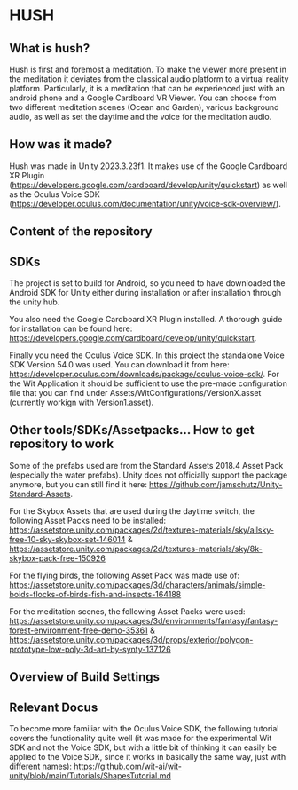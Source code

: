 # HUSH

## What is hush?
Hush is first and foremost a meditation. To make the viewer more present in the meditation it deviates from the classical audio platform to a virtual reality platform. Particularly, it is a meditation that can be experienced just with an android phone and a Google Cardboard VR Viewer. You can choose from two different meditation scenes (Ocean and Garden), various background audio, as well as set the daytime and the voice for the meditation audio.

## How was it made?
Hush was made in Unity 2023.3.23f1. It makes use of the Google Cardboard XR Plugin (https://developers.google.com/cardboard/develop/unity/quickstart) as well as the Oculus Voice SDK (https://developer.oculus.com/documentation/unity/voice-sdk-overview/). 

## Content of the repository

## SDKs   
The project is set to build for Android, so you need to have downloaded the Android SDK for Unity either during installation or after installation through the unity hub.

You also need the Google Cardboard XR Plugin installed. A thorough guide for installation can be found here: https://developers.google.com/cardboard/develop/unity/quickstart. 

Finally you need the Oculus Voice SDK. In this project the standalone Voice SDK Version 54.0 was used. You can download it from here: https://developer.oculus.com/downloads/package/oculus-voice-sdk/. For the Wit Application it should be sufficient to use the pre-made configuration file that you can find under Assets/WitConfigurations/VersionX.asset (currently workign with Version1.asset).

## Other tools/SDKs/Assetpacks... How to get repository to work
Some of the prefabs used are from the Standard Assets 2018.4 Asset Pack (especially the water prefabs). Unity does not officially support the package anymore, but you can still find it here: https://github.com/jamschutz/Unity-Standard-Assets.

For the Skybox Assets that are used during the daytime switch, the following Asset Packs need to be installed: https://assetstore.unity.com/packages/2d/textures-materials/sky/allsky-free-10-sky-skybox-set-146014 & https://assetstore.unity.com/packages/2d/textures-materials/sky/8k-skybox-pack-free-150926

For the flying birds, the following Asset Pack was made use of:
https://assetstore.unity.com/packages/3d/characters/animals/simple-boids-flocks-of-birds-fish-and-insects-164188

For the meditation scenes, the following Asset Packs were used:
https://assetstore.unity.com/packages/3d/environments/fantasy/fantasy-forest-environment-free-demo-35361 &
https://assetstore.unity.com/packages/3d/props/exterior/polygon-prototype-low-poly-3d-art-by-synty-137126

## Overview of Build Settings

## Relevant Docus
To become more familiar with the Oculus Voice SDK, the following tutorial covers the functionality quite well (it was made for the experimental Wit SDK and not the Voice SDK, but with a little bit of thinking it can easily be applied to the Voice SDK, since it works in basically the same way, just with different names): https://github.com/wit-ai/wit-unity/blob/main/Tutorials/ShapesTutorial.md

